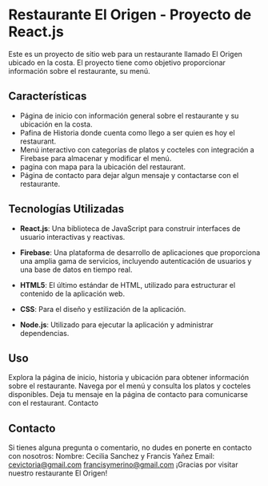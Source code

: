 # Restaurante El Origen - Proyecto de React.js

Este es un proyecto de sitio web para un restaurante llamado El Origen ubicado en la costa. 
El proyecto tiene como objetivo proporcionar información sobre el restaurante, su menú.

## Características

- Página de inicio con información general sobre el restaurante y su ubicación en la costa.
- Pafina de Historia donde cuenta como llego a ser quien es hoy el restaurant.
- Menú interactivo con categorías de platos y cocteles con integración a Firebase para almacenar y modificar el menú.
- pagina con mapa para la ubicación del restaurant.
- Página de contacto para dejar algun mensaje y contactarse con el restaurante.

## Tecnologías Utilizadas

- **React.js**: Una biblioteca de JavaScript para construir interfaces de usuario interactivas y reactivas.

- **Firebase**: Una plataforma de desarrollo de aplicaciones que proporciona una amplia gama de servicios, incluyendo autenticación de usuarios y una base de datos en tiempo real.

- **HTML5**: El último estándar de HTML, utilizado para estructurar el contenido de la aplicación web.

- **CSS**: Para el diseño y estilización de la aplicación.

- **Node.js**: Utilizado para ejecutar la aplicación y administrar dependencias.

## Uso

Explora la página de inicio, historia y ubicación para obtener información sobre el restaurante.
Navega por el menú y consulta los platos y cocteles disponibles.
Deja tu mensaje en la página de contacto para comunicarse con el restaurant.
Contacto


## Contacto 

Si tienes alguna pregunta o comentario, no dudes en ponerte en contacto con nosotros:
Nombre: Cecilia Sanchez y Francis Yañez
Email: cevictoria@gmail.com francisymerino@gmail.com
¡Gracias por visitar nuestro restaurante El Origen!



